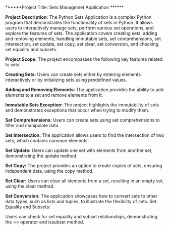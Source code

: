 ******Project Title: Sets Managmnet Application ******

**Project Description:**
The Python Sets Application is a complex Python program that demonstrates the functionality of sets in Python. It allows users to interactively manage sets, perform various set operations, and explore the features of sets. The application covers creating sets, adding and removing elements, handling immutable sets, set comprehensions, set intersection, set update, set copy, set clear, set conversion, and checking set equality and subsets.

**Project Scope:**
The project encompasses the following key features related to sets:

**Creating Sets:**
Users can create sets either by entering elements interactively or by initializing sets using predefined values.

**Adding and Removing Elements:**
The application provides the ability to add elements to a set and remove elements from it.

**Immutable Sets Exception:**
The project highlights the immutability of sets and demonstrates exceptions that occur when trying to modify them.

**Set Comprehensions:**
Users can create sets using set comprehensions to filter and manipulate data.

**Set Intersection:**
The application allows users to find the intersection of two sets, which contains common elements.

**Set Update:**
Users can update one set with elements from another set, demonstrating the update method.

**Set Copy:**
The project provides an option to create copies of sets, ensuring independent data, using the copy method.

**Set Clear:**
Users can clear all elements from a set, resulting in an empty set, using the clear method.

**Set Conversion:**
The application showcases how to convert sets to other data types, such as lists and tuples, to illustrate the flexibility of sets.
Set Equality and Subsets:

Users can check for set equality and subset relationships, demonstrating the == operator and issubset method.
